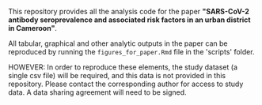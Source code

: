 This repository provides all the analysis code for the paper **"SARS-CoV-2 antibody seroprevalence and associated risk factors in an urban district in Cameroon"**.

All tabular, graphical and other analytic outputs in the paper can be reproduced by running the `figures_for_paper.Rmd` file in the 'scripts' folder.

HOWEVER: In order to reproduce these elements, the study dataset (a single csv file) will be required, and this data is not provided in this repository. Please contact the corresponding author for access to study data. A data sharing agreement will need to be signed.
